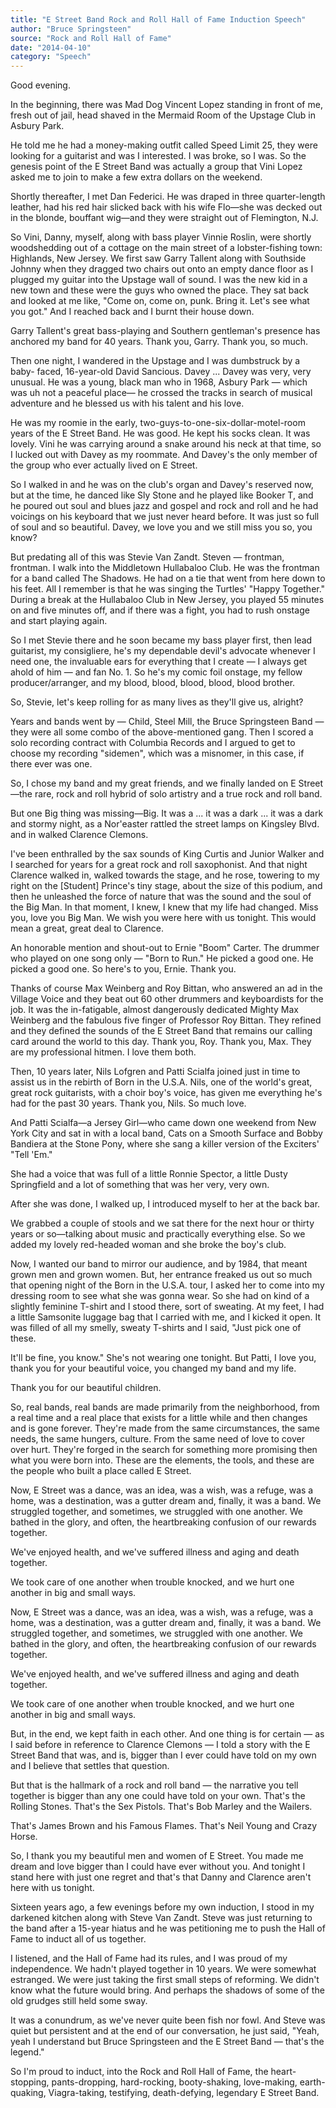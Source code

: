 ```yaml
---
title: "E Street Band Rock and Roll Hall of Fame Induction Speech"
author: "Bruce Springsteen"
source: "Rock and Roll Hall of Fame"
date: "2014-04-10"
category: "Speech"
---
```


Good evening.

In the beginning, there was Mad Dog Vincent Lopez standing in front of me, fresh out of jail, head shaved in the Mermaid Room of the Upstage Club in Asbury Park.

He told me he had a money-making outfit called Speed Limit 25, they were looking for a guitarist and was I interested. I was broke, so I was. So the genesis point of the E Street Band was actually a group that Vini Lopez asked me to join to make a few extra dollars on the weekend.

Shortly thereafter, I met Dan Federici. He was draped in three quarter-length leather, had his red hair slicked back with his wife Flo—she was decked out in the blonde, bouffant wig—and they were straight out of Flemington, N.J.

So Vini, Danny, myself, along with bass player Vinnie Roslin, were shortly woodshedding out of a cottage on the main street of a lobster-fishing town: Highlands, New Jersey. We first saw Garry Tallent along with Southside Johnny when they dragged two chairs out onto an empty dance floor as I plugged my guitar into the Upstage wall of sound. I was the new kid in a new town and these were the guys who owned the place. They sat back and looked at me like, "Come on, come on, punk. Bring it. Let's see what you got." And I reached back and I burnt their house down.

Garry Tallent's great bass-playing and Southern gentleman's presence has anchored my band for 40 years. Thank you, Garry. Thank you, so much.

Then one night, I wandered in the Upstage and I was dumbstruck by a baby- faced, 16-year-old David Sancious. Davey ... Davey was very, very unusual. He was a young, black man who in 1968, Asbury Park — which was uh not a peaceful place— he crossed the tracks in search of musical adventure and he blessed us with his talent and his love.

He was my roomie in the early, two-guys-to-one-six-dollar-motel-room years of the E Street Band. He was good. He kept his socks clean. It was lovely. Vini he was carrying around a snake around his neck at that time, so I lucked out with Davey as my roommate. And Davey's the only member of the group who ever actually lived on E Street.

So I walked in and he was on the club's organ and Davey's reserved now, but at the time, he danced like Sly Stone and he played like Booker T, and he poured out soul and blues jazz and gospel and rock and roll and he had voicings on his keyboard that we just never heard before. It was just so full of soul and so beautiful. Davey, we love you and we still miss you so, you know?

But predating all of this was Stevie Van Zandt. Steven — frontman, frontman. I walk into the Middletown Hullabaloo Club. He was the frontman for a band called The Shadows. He had on a tie that went from here down to his feet. All I remember is that he was singing the Turtles' "Happy Together." During a break at the Hullabaloo Club in New Jersey, you played 55 minutes on and five minutes off, and if there was a fight, you had to rush onstage and start playing again.

So I met Stevie there and he soon became my bass player first, then lead guitarist, my consigliere, he's my dependable devil's advocate whenever I need one, the invaluable ears for everything that I create — I always get ahold of him — and fan No. 1. So he's my comic foil onstage, my fellow producer/arranger, and my blood, blood, blood, blood, blood brother.

So, Stevie, let's keep rolling for as many lives as they'll give us, alright?

Years and bands went by — Child, Steel Mill, the Bruce Springsteen Band — they were all some combo of the above-mentioned gang. Then I scored a solo recording contract with Columbia Records and I argued to get to choose my recording "sidemen", which was a misnomer, in this case, if there ever was one.

So, I chose my band and my great friends, and we finally landed on E Street—the rare, rock and roll hybrid of solo artistry and a true rock and roll band.

But one Big thing was missing—Big. It was a ... it was a dark ... it was a dark and stormy night, as a Nor'easter rattled the street lamps on Kingsley Blvd. and in walked Clarence Clemons.

I've been enthralled by the sax sounds of King Curtis and Junior Walker and I searched for years for a great rock and roll saxophonist. And that night Clarence walked in, walked towards the stage, and he rose, towering to my right on the [Student] Prince's tiny stage, about the size of this podium, and then he unleashed the force of nature that was the sound and the soul of the Big Man. In that moment, I knew, I knew that my life had changed. Miss you, love you Big Man. We wish you were here with us tonight. This would mean a great, great deal to Clarence.

An honorable mention and shout-out to Ernie "Boom" Carter. The drummer who played on one song only — "Born to Run." He picked a good one. He picked a good one. So here's to you, Ernie. Thank you.

Thanks of course Max Weinberg and Roy Bittan, who answered an ad in the Village Voice and they beat out 60 other drummers and keyboardists for the job. It was the in-fatigable, almost dangerously dedicated Mighty Max Weinberg and the fabulous five finger of Professor Roy Bittan. They refined and they defined the sounds of the E Street Band that remains our calling card around the world to this day. Thank you, Roy. Thank you, Max. They are my professional hitmen. I love them both.

Then, 10 years later, Nils Lofgren and Patti Scialfa joined just in time to assist us in the rebirth of Born in the U.S.A. Nils, one of the world's great, great rock guitarists, with a choir boy's voice, has given me everything he's had for the past 30 years. Thank you, Nils. So much love.

And Patti Scialfa—a Jersey Girl—who came down one weekend from New York City and sat in with a local band, Cats on a Smooth Surface and Bobby Bandiera at the Stone Pony, where she sang a killer version of the Exciters' "Tell 'Em."

She had a voice that was full of a little Ronnie Spector, a little Dusty Springfield and a lot of something that was her very, very own.

After she was done, I walked up, I introduced myself to her at the back bar.

We grabbed a couple of stools and we sat there for the next hour or thirty years or so—talking about music and practically everything else. So we added my lovely red-headed woman and she broke the boy's club.

Now, I wanted our band to mirror our audience, and by 1984, that meant grown men and grown women. But, her entrance freaked us out so much that opening night of the Born in the U.S.A. tour, I asked her to come into my dressing room to see what she was gonna wear. So she had on kind of a slightly feminine T-shirt and I stood there, sort of sweating. At my feet, I had a little Samsonite luggage bag that I carried with me, and I kicked it open. It was filled of all my smelly, sweaty T-shirts and I said, "Just pick one of these.

It'll be fine, you know." She's not wearing one tonight. But Patti, I love you, thank you for your beautiful voice, you changed my band and my life.

Thank you for our beautiful children.

So, real bands, real bands are made primarily from the neighborhood, from a real time and a real place that exists for a little while and then changes and is gone forever. They're made from the same circumstances, the same needs, the same hungers, culture. From the same need of love to cover over hurt. They're forged in the search for something more promising then what you were born into. These are the elements, the tools, and these are the people who built a place called E Street.

Now, E Street was a dance, was an idea, was a wish, was a refuge, was a home, was a destination, was a gutter dream and, finally, it was a band. We struggled together, and sometimes, we struggled with one another. We bathed in the glory, and often, the heartbreaking confusion of our rewards together.

We've enjoyed health, and we've suffered illness and aging and death together.

We took care of one another when trouble knocked, and we hurt one another in big and small ways.

Now, E Street was a dance, was an idea, was a wish, was a refuge, was a home, was a destination, was a gutter dream and, finally, it was a band. We struggled together, and sometimes, we struggled with one another. We bathed in the glory, and often, the heartbreaking confusion of our rewards together.

We've enjoyed health, and we've suffered illness and aging and death together.

We took care of one another when trouble knocked, and we hurt one another in big and small ways.

But, in the end, we kept faith in each other. And one thing is for certain — as I said before in reference to Clarence Clemons — I told a story with the E Street Band that was, and is, bigger than I ever could have told on my own and I believe that settles that question.

But that is the hallmark of a rock and roll band — the narrative you tell together is bigger than any one could have told on your own. That's the Rolling Stones. That's the Sex Pistols. That's Bob Marley and the Wailers.

That's James Brown and his Famous Flames. That's Neil Young and Crazy Horse.

So, I thank you my beautiful men and women of E Street. You made me dream and love bigger than I could have ever without you. And tonight I stand here with just one regret and that's that Danny and Clarence aren't here with us tonight.

Sixteen years ago, a few evenings before my own induction, I stood in my darkened kitchen along with Steve Van Zandt. Steve was just returning to the band after a 15-year hiatus and he was petitioning me to push the Hall of Fame to induct all of us together.

I listened, and the Hall of Fame had its rules, and I was proud of my independence. We hadn't played together in 10 years. We were somewhat estranged. We were just taking the first small steps of reforming. We didn't know what the future would bring. And perhaps the shadows of some of the old grudges still held some sway.

It was a conundrum, as we've never quite been fish nor fowl. And Steve was quiet but persistent and at the end of our conversation, he just said, "Yeah, yeah I understand but Bruce Springsteen and the E Street Band — that's the legend."

So I'm proud to induct, into the Rock and Roll Hall of Fame, the heart- stopping, pants-dropping, hard-rocking, booty-shaking, love-making, earth- quaking, Viagra-taking, testifying, death-defying, legendary E Street Band.
